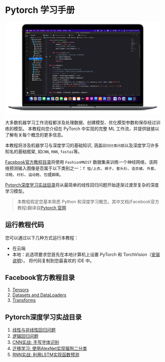 # Pytorch 学习手册
![](https://github.com/HuangRunHua/Pytorch-Knowledge/blob/main/cover.png)

大多数机器学习工作流程都涉及处理数据、创建模型、优化模型参数和保存经过训练的模型。 本教程向您介绍在 PyTorch 中实现的完整 ML 工作流，并提供链接以了解有关每个概念的更多信息。

本教程将涉及机器学习与深度学习的基础知识, 涵盖`回归分类问题`以及深度学习许多知名的基础框架, 如`CNN`, `RNN`, `fastai`等。

[Facebook官方教程目录](https://github.com/HuangRunHua/Pytorch-Knowledge/tree/main/Facebook官方教程)将使用 `FashionMNIST` 数据集来训练一个神经网络，该网络预测输入图像是否属于以下类别之一：`T 恤/上衣`、`裤子`、`套头衫`、`连衣裙`、`外套`、`凉鞋`、`衬衫`、`运动鞋`、`包`或`脚踝`。

[Pytorch深度学习实战目录](https://github.com/HuangRunHua/Pytorch-Knowledge/tree/main/Deep%20Leaning实战)将从最简单的线性回归问题开始逐渐过渡至复杂的深度学习模型。

> 本教程假定您基本熟悉 Python 和深度学习概念。其中文档(Facebook官方教程)翻译自[Pytorch 官网](https://pytorch.org/tutorials/beginner/basics/intro.html)

## 运行教程代码

您可以通过以下几种方式运行本教程：

- 在云端
- 本地：此选项要求您首先在本地计算机上设置 PyTorch 和 TorchVision（[安装说明](https://pytorch.org/get-started/locally/)）。 将代码复制到您最喜欢的 IDE 中。

## Facebook官方教程目录
1. [Tensors](https://github.com/HuangRunHua/Pytorch-Knowledge/blob/main/Tensors/Introduction.md)
2. [Datasets and DataLoaders](https://github.com/HuangRunHua/Pytorch-Knowledge/blob/main/Datasets%20and%20DataLoaders/Introduction.md)
3. [Transforms](https://github.com/HuangRunHua/Pytorch-Knowledge/tree/main/Transforms)

## Pytorch深度学习实战目录
1. [线性与非线性回归问题](https://github.com/HuangRunHua/Pytorch-Knowledge/tree/main/Deep%20Leaning实战/Linear-Nonlinear%20Regression)
2. [逻辑回归问题](https://github.com/HuangRunHua/Pytorch-Knowledge/tree/main/Deep%20Leaning实战/Logistic%20Regression)
3. [CNN实战: 手写字体识别](https://github.com/HuangRunHua/Pytorch-Knowledge/tree/main/Deep%20Leaning实战/CNN)
4. [迁移学习: 使用AlexNet实现猫狗二分类](https://github.com/HuangRunHua/Pytorch-Knowledge/tree/main/Deep%20Leaning实战/Transfer%20Learning)
5. [RNN实战: 利用LSTM实现函数预测](https://github.com/HuangRunHua/Pytorch-Knowledge/blob/main/Deep%20Leaning实战/RNN/Sin_Cos_LSTM.py)
